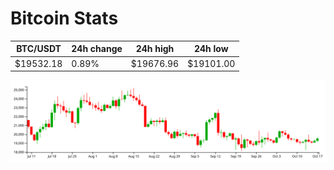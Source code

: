 # Bitcoin Stats

BTC/USDT|24h change|24h high|24h low|
|---|---|---|---|
|$19532.18|0.89%|$19676.96|$19101.00|

<img src="./chart.svg">

